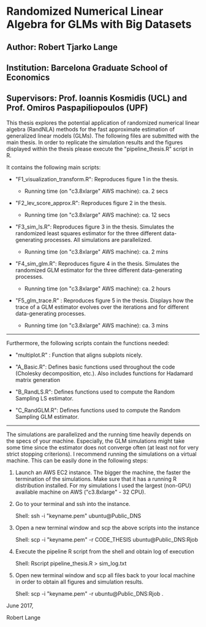 # Randomized Numerical Linear Algebra for GLMs with Big Datasets
## Author: Robert Tjarko Lange
## Institution: Barcelona Graduate School of Economics
## Supervisors: Prof. Ioannis Kosmidis (UCL) and Prof. Omiros Paspapiliopoulos (UPF)

This thesis explores the potential application of randomized numerical linear algebra (RandNLA) methods for the fast approximate estimation of generalized linear models (GLMs). The following files are submitted with the main thesis. In order to replicate the simulation results and the figures displayed within the thesis please execute the "pipeline_thesis.R" script in R. 

It contains the following main scripts:

* "F1\_visualization\_transform.R": Reproduces figure 1 in the thesis. 
	* Running time (on "c3.8xlarge" AWS machine): ca. 2 secs

* "F2\_lev\_score\_approx.R": Reproduces figure 2 in the thesis.
	* Running time (on "c3.8xlarge" AWS machine): ca. 12 secs

* "F3\_sim\_ls.R": Reproduces figure 3 in the thesis. Simulates the randomized least squares estimator for the three different data-generating processes. All simulations are parallelized.
	* Running time (on "c3.8xlarge" AWS machine): ca. 2 mins

* "F4\_sim\_glm.R": Reproduces figure 4 in the thesis. Simulates the randomized GLM estimator for the three different data-generating processes.
	* Running time (on "c3.8xlarge" AWS machine): ca. 2 hours

* "F5\_glm\_trace.R" : Reproduces figure 5 in the thesis. Displays how the trace of a GLM estimator evolves over the iterations and for different data-generating processes. 
	* Running time (on "c3.8xlarge" AWS machine): ca. 3 mins
	
--------------------------------------------

Furthermore, the following scripts contain the functions needed:
	
* "multiplot.R" : Function that aligns subplots nicely.

* "A\_Basic.R": Defines basic functions used throughout the code (Cholesky decomposition, etc.). Also includes functions for Hadamard matrix generation

* "B\_RandLS.R": Defines functions used to compute the Random Sampling LS estimator.

* "C\_RandGLM.R": Defines functions used to compute the Random Sampling GLM estimator. 

--------------------------------------------

The simulations are parallelized and the running time heavily depends on the specs of your machine. Especially, the GLM simulations might take some time since the estimator does not converge often (at least not for very strict stopping criterions).
I recommend running the simulations on a virtual machine. This can be easily done in the following steps:

1) Launch an AWS EC2 instance. The bigger the machine, the faster the termination of the simulations. Make sure that it has a running R distribution installed. For my simulations I used the largest (non-GPU) available machine on AWS ("c3.8xlarge" - 32 CPU).

2) Go to your terminal and ssh into the instance.

	Shell: ssh -i "keyname.pem" ubuntu@Public_DNS

3) Open a new terminal window and scp the above scripts into the instance

	Shell: scp -i "keyname.pem" -r CODE_THESIS ubuntu@Public_DNS:Rjob
	
4) Execute the pipeline R script from the shell and obtain log of execution

	Shell: Rscript pipeline_thesis.R > sim_log.txt

5) Open new terminal window and scp all files back to your local machine in order to obtain all figures and simulation results.

	Shell: scp -i "keyname.pem" -r ubuntu@Public_DNS:Rjob .
	
June 2017,
	
Robert Lange
